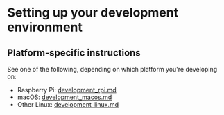 # Setting up your development environment

## Platform-specific instructions

See one of the following, depending on which platform you're developing on:

* Raspberry Pi: [development_rpi.md](development_rpi.md)
* macOS: [development_macos.md](development_macos.md)
* Other Linux: [development_linux.md](development_linux.md)
